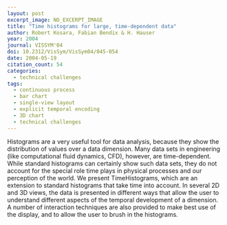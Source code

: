 ```yaml
---
layout: post
excerpt_image: NO_EXCERPT_IMAGE
title: "Time histograms for large, time-dependent data"
author: Robert Kosara, Fabian Bendix & H. Hauser
year: 2004
journal: VISSYM'04
doi: 10.2312/VisSym/VisSym04/045-054
date: 2004-05-19
citation_count: 54
categories:
  - technical challenges
tags:
  - continuous process
  - bar chart
  - single-view layout
  - explicit temporal encoding
  - 3D chart
  - technical challenges
---
```

Histograms are a very useful tool for data analysis, because they show the distribution of values over a data dimension. Many data sets in engineering (like computational fluid dynamics, CFD), however, are time-dependent. While standard histograms can certainly show such data sets, they do not account for the special role time plays in physical processes and our perception of the world.
 We present TimeHistograms, which are an extension to standard histograms that take time into account. In several 2D and 3D views, the data is presented in different ways that allow the user to understand different aspects of the temporal development of a dimension. A number of interaction techniques are also provided to make best use of the display, and to allow the user to brush in the histograms.
